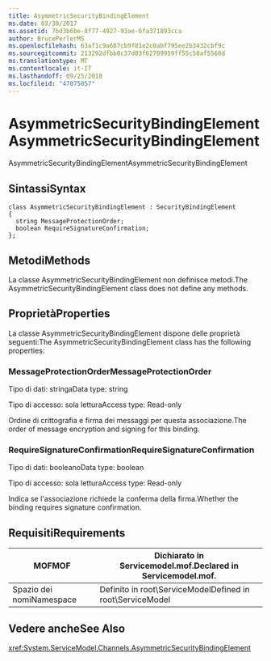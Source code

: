 ```yaml
---
title: AsymmetricSecurityBindingElement
ms.date: 03/30/2017
ms.assetid: 7bd3b6be-8f77-4927-93ae-6fa371893cca
author: BrucePerlerMS
ms.openlocfilehash: 63af1c9a607cb9f81e2c0abf795ee2b3432cbf9c
ms.sourcegitcommit: 213292dfbb0c37d83f62709959ff55c50af5560d
ms.translationtype: MT
ms.contentlocale: it-IT
ms.lasthandoff: 09/25/2018
ms.locfileid: "47075057"
---
```

# <a name="asymmetricsecuritybindingelement"></a><span data-ttu-id="3e137-102">AsymmetricSecurityBindingElement</span><span class="sxs-lookup"><span data-stu-id="3e137-102">AsymmetricSecurityBindingElement</span></span>
<span data-ttu-id="3e137-103">AsymmetricSecurityBindingElement</span><span class="sxs-lookup"><span data-stu-id="3e137-103">AsymmetricSecurityBindingElement</span></span>  
  
## <a name="syntax"></a><span data-ttu-id="3e137-104">Sintassi</span><span class="sxs-lookup"><span data-stu-id="3e137-104">Syntax</span></span>  
  
```  
class AsymmetricSecurityBindingElement : SecurityBindingElement  
{  
  string MessageProtectionOrder;  
  boolean RequireSignatureConfirmation;  
};  
```  
  
## <a name="methods"></a><span data-ttu-id="3e137-105">Metodi</span><span class="sxs-lookup"><span data-stu-id="3e137-105">Methods</span></span>  
 <span data-ttu-id="3e137-106">La classe AsymmetricSecurityBindingElement non definisce metodi.</span><span class="sxs-lookup"><span data-stu-id="3e137-106">The AsymmetricSecurityBindingElement class does not define any methods.</span></span>  
  
## <a name="properties"></a><span data-ttu-id="3e137-107">Proprietà</span><span class="sxs-lookup"><span data-stu-id="3e137-107">Properties</span></span>  
 <span data-ttu-id="3e137-108">La classe AsymmetricSecurityBindingElement dispone delle proprietà seguenti:</span><span class="sxs-lookup"><span data-stu-id="3e137-108">The AsymmetricSecurityBindingElement class has the following properties:</span></span>  
  
### <a name="messageprotectionorder"></a><span data-ttu-id="3e137-109">MessageProtectionOrder</span><span class="sxs-lookup"><span data-stu-id="3e137-109">MessageProtectionOrder</span></span>  
 <span data-ttu-id="3e137-110">Tipo di dati: stringa</span><span class="sxs-lookup"><span data-stu-id="3e137-110">Data type: string</span></span>  
  
 <span data-ttu-id="3e137-111">Tipo di accesso: sola lettura</span><span class="sxs-lookup"><span data-stu-id="3e137-111">Access type: Read-only</span></span>  
  
 <span data-ttu-id="3e137-112">Ordine di crittografia e firma dei messaggi per questa associazione.</span><span class="sxs-lookup"><span data-stu-id="3e137-112">The order of message encryption and signing for this binding.</span></span>  
  
### <a name="requiresignatureconfirmation"></a><span data-ttu-id="3e137-113">RequireSignatureConfirmation</span><span class="sxs-lookup"><span data-stu-id="3e137-113">RequireSignatureConfirmation</span></span>  
 <span data-ttu-id="3e137-114">Tipo di dati: booleano</span><span class="sxs-lookup"><span data-stu-id="3e137-114">Data type: boolean</span></span>  
  
 <span data-ttu-id="3e137-115">Tipo di accesso: sola lettura</span><span class="sxs-lookup"><span data-stu-id="3e137-115">Access type: Read-only</span></span>  
  
 <span data-ttu-id="3e137-116">Indica se l'associazione richiede la conferma della firma.</span><span class="sxs-lookup"><span data-stu-id="3e137-116">Whether the binding requires signature confirmation.</span></span>  
  
## <a name="requirements"></a><span data-ttu-id="3e137-117">Requisiti</span><span class="sxs-lookup"><span data-stu-id="3e137-117">Requirements</span></span>  
  
|<span data-ttu-id="3e137-118">MOF</span><span class="sxs-lookup"><span data-stu-id="3e137-118">MOF</span></span>|<span data-ttu-id="3e137-119">Dichiarato in Servicemodel.mof.</span><span class="sxs-lookup"><span data-stu-id="3e137-119">Declared in Servicemodel.mof.</span></span>|  
|---------|-----------------------------------|  
|<span data-ttu-id="3e137-120">Spazio dei nomi</span><span class="sxs-lookup"><span data-stu-id="3e137-120">Namespace</span></span>|<span data-ttu-id="3e137-121">Definito in root\ServiceModel</span><span class="sxs-lookup"><span data-stu-id="3e137-121">Defined in root\ServiceModel</span></span>|  
  
## <a name="see-also"></a><span data-ttu-id="3e137-122">Vedere anche</span><span class="sxs-lookup"><span data-stu-id="3e137-122">See Also</span></span>  
 <xref:System.ServiceModel.Channels.AsymmetricSecurityBindingElement>

